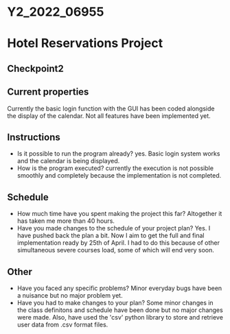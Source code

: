 # Y2_2022_06955

# Hotel Reservations Project

## Checkpoint2

## Current properties

Currently the basic login function with the GUI has been coded alongside the display of the calendar. Not all features have been implemented yet.


## Instructions

 - Is it possible to run the program already? yes. Basic login system works and the calendar is being displayed.
 - How is the program executed? currently the execution is not possible smoothly and completely because the implementation is not completed.

## Schedule

 - How much time have you spent making the project this far? Altogether it has taken me more than 40 hours.
 - Have you made changes to the schedule of your project plan? Yes. I have pushed back the plan a bit. Now I aim to get the full and final implementation ready by 25th of April. I had to do this because of other simultaneous severe courses load, some of which will end very soon.

## Other

 - Have you faced any specific problems? Minor everyday bugs have been a nuisance but no major problem yet.
 - Have you had to make changes to your plan? Some minor changes in the class definitons and schedule have been done but no major changes were made. Also, have used the 'csv' python library to store and retrieve user data from .csv format files.
